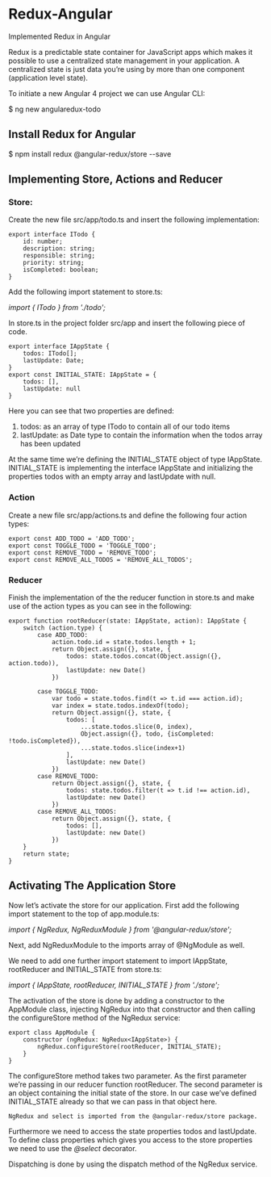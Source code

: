 # Redux-Angular
Implemented Redux in Angular

Redux is a predictable state container for JavaScript apps which makes it possible to use a centralized state management in your application. A centralized state is just data you’re using by more than one component (application level state).

To initiate a new Angular 4 project we can use Angular CLI:

$ ng new angularedux-todo

## Install Redux for Angular

$ npm install redux @angular-redux/store --save

## Implementing Store, Actions and Reducer

### **Store:**

Create the new file src/app/todo.ts and insert the following implementation:
```
export interface ITodo {
    id: number;
    description: string;
    responsible: string;
    priority: string;
    isCompleted: boolean;
}
```

Add the following import statement to store.ts:

*import { ITodo } from './todo';*

In store.ts in the project folder src/app and insert the following piece of code.

```
export interface IAppState {
    todos: ITodo[];
    lastUpdate: Date;
}
export const INITIAL_STATE: IAppState = {
    todos: [],
    lastUpdate: null
}
```

Here you can see that two properties are defined:

1. todos: as an array of type ITodo to contain all of our todo items
2. lastUpdate: as Date type to contain the information when the todos array has been updated

At the same time we’re defining the INITIAL_STATE object of type IAppState. INITIAL_STATE is implementing the interface IAppState and initializing the properties todos with an empty array and lastUpdate with null. 

### **Action**
Create a new file src/app/actions.ts and define the following four action types:

```
export const ADD_TODO = 'ADD_TODO';
export const TOGGLE_TODO = 'TOGGLE_TODO';
export const REMOVE_TODO = 'REMOVE_TODO';
export const REMOVE_ALL_TODOS = 'REMOVE_ALL_TODOS';
```
 
 ### **Reducer**
Finish the implementation of the the reducer function in store.ts and make use of the action types as you can see in the following:

```
export function rootReducer(state: IAppState, action): IAppState {
    switch (action.type) {
        case ADD_TODO:
            action.todo.id = state.todos.length + 1;    
            return Object.assign({}, state, {
                todos: state.todos.concat(Object.assign({}, action.todo)),
                lastUpdate: new Date()
            })
        
        case TOGGLE_TODO:
            var todo = state.todos.find(t => t.id === action.id);
            var index = state.todos.indexOf(todo);
            return Object.assign({}, state, {
                todos: [
                    ...state.todos.slice(0, index),
                    Object.assign({}, todo, {isCompleted: !todo.isCompleted}),
                    ...state.todos.slice(index+1)
                ],
                lastUpdate: new Date()
            })
        case REMOVE_TODO:
            return Object.assign({}, state, {
                todos: state.todos.filter(t => t.id !== action.id),
                lastUpdate: new Date()
            })
        case REMOVE_ALL_TODOS:
            return Object.assign({}, state, {
                todos: [],
                lastUpdate: new Date()
            })
    }
    return state;
}
```

## Activating The Application Store

Now let’s activate the store for our application. First add the following import statement to the top of app.module.ts:

*import { NgRedux, NgReduxModule } from '@angular-redux/store';*

Next, add NgReduxModule to the imports array of @NgModule as well.

We need to add one further import statement to import IAppState, rootReducer and INITIAL_STATE from store.ts:

*import { IAppState, rootReducer, INITIAL_STATE } from './store';*

The activation of the store is done by adding a constructor to the AppModule class, injecting NgRedux into that constructor and then calling the configureStore method of the NgRedux service:

```
export class AppModule {
    constructor (ngRedux: NgRedux<IAppState>) {
        ngRedux.configureStore(rootReducer, INITIAL_STATE);
    }
}
```

The configureStore method takes two parameter. As the first parameter we’re passing in our reducer function rootReducer. The second parameter is an object containing the initial state of the store. In our case we’ve defined INITIAL_STATE already so that we can pass in that object here.

```
NgRedux and select is imported from the @angular-redux/store package.

```
Furthermore we need to access the state properties todos and lastUpdate. To define class properties which gives you access to the store properties we need to use the *@select* decorator.

 Dispatching is done by using the dispatch method of the NgRedux service.

